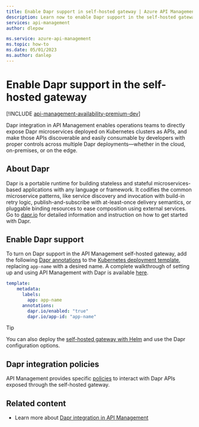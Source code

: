 ```yaml
---
title: Enable Dapr support in self-hosted gateway | Azure API Management
description: Learn now to enable Dapr support in the self-hosted gateway of Azure API Management to expose and manage Dapr microservices as APIs. 
services: api-management
author: dlepow

ms.service: azure-api-management
ms.topic: how-to
ms.date: 05/01/2023
ms.author: danlep
---
```


# Enable Dapr support in the self-hosted gateway

[!INCLUDE [api-management-availability-premium-dev](../../includes/api-management-availability-premium-dev.md)]

Dapr integration in API Management enables operations teams to directly expose Dapr microservices deployed on Kubernetes clusters as APIs, and make those APIs discoverable and easily consumable by developers with proper controls across multiple Dapr deployments—whether in the cloud, on-premises, or on the edge.

## About Dapr

Dapr is a portable runtime for building stateless and stateful microservices-based applications with any language or framework. It codifies the common microservice patterns, like service discovery and invocation with build-in retry logic, publish-and-subscribe with at-least-once delivery semantics, or pluggable binding resources to ease composition using external services. Go to [dapr.io](https://dapr.io) for detailed information and instruction on how to get started with Dapr.

## Enable Dapr support

To turn on Dapr support in the API Management self-hosted gateway, add the following [Dapr annotations](https://docs.dapr.io/reference/arguments-annotations-overview/) to the [Kubernetes deployment template](how-to-deploy-self-hosted-gateway-kubernetes.md), replacing `app-name` with a desired name. A complete walkthrough of setting up and using API Management with Dapr is available [here](https://aka.ms/apim/dapr/walkthru).

```yml
template:
    metadata:
      labels:
        app: app-name
      annotations:
        dapr.io/enabled: "true"
        dapr.io/app-id: "app-name"
```
> [!TIP]
> You can also deploy the [self-hosted gateway with Helm](how-to-deploy-self-hosted-gateway-kubernetes-helm.md) and use the Dapr configuration options.

## Dapr integration policies

API Management provides specific [policies](api-management-policies.md#integration-and-external-communication) to interact with Dapr APIs exposed through the self-hosted gateway.

## Related content

* Learn more about [Dapr integration in API Management](https://cloudblogs.microsoft.com/opensource/2020/09/22/announcing-dapr-integration-azure-api-management-service-apim/)